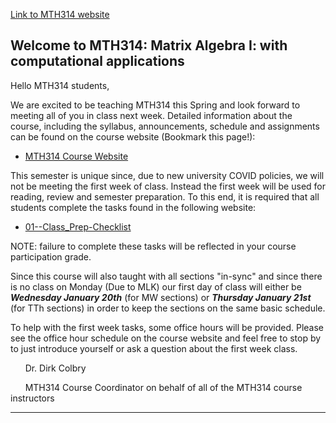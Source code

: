 [Link to MTH314 website](http://cmse.msu.edu/mth314/)

## Welcome to MTH314: Matrix Algebra I: with computational applications


Hello MTH314 students,

We are excited to be teaching MTH314 this Spring and look forward to meeting all of you in class next week. Detailed information about the course, including the syllabus, announcements, schedule and assignments can be found on the course website (Bookmark this page!):

- [MTH314 Course Website](http://cmse.msu.edu/mth314)

This semester is unique since, due to new university COVID policies, we will not be meeting the first week of class. Instead the first week will be used for reading, review and semester preparation.  To this end, it is required that all students complete the tasks found in the following website:

- [01--Class_Prep-Checklist](https://msu-cmse-courses.github.io/mth314-s21-student/assignments//01-Class_Prep_Checklist)

NOTE: failure to complete these tasks will be reflected in your course participation grade. 

Since this course will also taught with all sections "in-sync" and since there is no class on Monday (Due to MLK) our first day of class will either be **_Wednesday January 20th_** (for MW sections) or **_Thursday January 21st_** (for TTh sections) in order to keep the sections on the same basic schedule.

To help with the first week tasks, some office hours will be provided.  Please see the office hour schedule on the course website and feel free to stop by to just introduce yourself or ask a question about the first week class. 


&nbsp;&nbsp;&nbsp;&nbsp;&nbsp;&nbsp;Dr. Dirk Colbry 

&nbsp;&nbsp;&nbsp;&nbsp;&nbsp;&nbsp;MTH314 Course Coordinator on behalf of all of the MTH314 course instructors


-----
